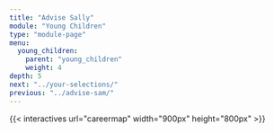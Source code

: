 ```yaml
---
title: "Advise Sally"
module: "Young Children"
type: "module-page"
menu:
  young_children:
    parent: "young_children"
    weight: 4
depth: 5
next: "../your-selections/"
previous: "../advise-sam/"
---
```

{{< interactives url="careermap" width="900px" height="800px" >}}
